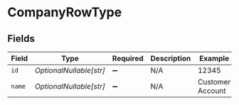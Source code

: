# CompanyRowType


## Fields

| Field                   | Type                    | Required                | Description             | Example                 |
| ----------------------- | ----------------------- | ----------------------- | ----------------------- | ----------------------- |
| `id`                    | *OptionalNullable[str]* | :heavy_minus_sign:      | N/A                     | 12345                   |
| `name`                  | *OptionalNullable[str]* | :heavy_minus_sign:      | N/A                     | Customer Account        |